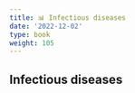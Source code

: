 ```yaml
---
title: 📊 Infectious diseases
date: '2022-12-02'
type: book
weight: 105
---
```



## Infectious diseases
